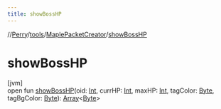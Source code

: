 ```yaml
---
title: showBossHP
---
```

//[Perry](../../../index.html)/[tools](../index.html)/[MaplePacketCreator](index.html)/[showBossHP](show-boss-h-p.html)



# showBossHP



[jvm]\
open fun [showBossHP](show-boss-h-p.html)(oid: [Int](https://kotlinlang.org/api/latest/jvm/stdlib/kotlin/-int/index.html), currHP: [Int](https://kotlinlang.org/api/latest/jvm/stdlib/kotlin/-int/index.html), maxHP: [Int](https://kotlinlang.org/api/latest/jvm/stdlib/kotlin/-int/index.html), tagColor: [Byte](https://kotlinlang.org/api/latest/jvm/stdlib/kotlin/-byte/index.html), tagBgColor: [Byte](https://kotlinlang.org/api/latest/jvm/stdlib/kotlin/-byte/index.html)): [Array](https://kotlinlang.org/api/latest/jvm/stdlib/kotlin/-array/index.html)&lt;[Byte](https://kotlinlang.org/api/latest/jvm/stdlib/kotlin/-byte/index.html)&gt;




